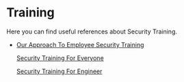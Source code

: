 # Training

Here you can find useful references about Security Training.

- [Our Approach To Employee Security Training](https://www.pagerduty.com/blog/security-training-at-pagerduty/)  

  [Security Training For Everyone](https://sudo.pagerduty.com/for_everyone/)

  [Security Training For Engineer](https://sudo.pagerduty.com/for_engineers/)

   

